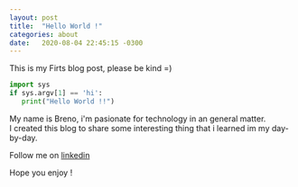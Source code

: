 ```yaml
---
layout: post
title:  "Hello World !"
categories: about
date:   2020-08-04 22:45:15 -0300
---
```

This is my Firts blog post, please be kind =)

```python
import sys
if sys.argv[1] == 'hi':
   print("Hello World !!")
```
My name is Breno, i'm pasionate for technology in an general matter.
<br>
I created this blog to share some interesting thing that i learned im my day-by-day.

Follow me on [linkedin](https://www.linkedin.com/in/brenocesar/)

Hope you enjoy !